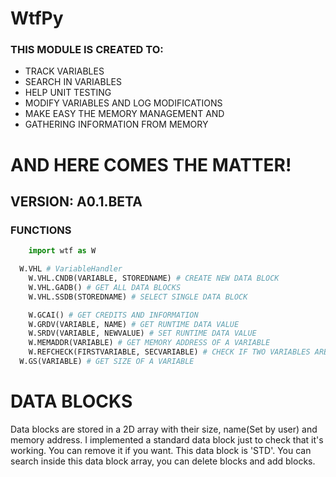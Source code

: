 # WtfPy


### THIS MODULE IS CREATED TO:
  - TRACK VARIABLES
  - SEARCH IN VARIABLES
  - HELP UNIT TESTING
  - MODIFY VARIABLES AND LOG MODIFICATIONS
  - MAKE EASY THE MEMORY MANAGEMENT AND
  -	GATHERING INFORMATION FROM MEMORY

# AND HERE COMES THE MATTER!

## VERSION: A0.1.BETA
### FUNCTIONS
```python
	import wtf as W

  W.VHL # VariableHandler
	W.VHL.CNDB(VARIABLE, STOREDNAME) # CREATE NEW DATA BLOCK
	W.VHL.GADB() # GET ALL DATA BLOCKS
	W.VHL.SSDB(STOREDNAME) # SELECT SINGLE DATA BLOCK

	W.GCAI() # GET CREDITS AND INFORMATION
	W.GRDV(VARIABLE, NAME) # GET RUNTIME DATA VALUE
	W.SRDV(VARIABLE, NEWVALUE) # SET RUNTIME DATA VALUE
	W.MEMADDR(VARIABLE) # GET MEMORY ADDRESS OF A VARIABLE
	W.REFCHECK(FIRSTVARIABLE, SECVARIABLE) # CHECK IF TWO VARIABLES ARE REFERENCING TO THE SAME MEMORY ADDRESS
  W.GS(VARIABLE) # GET SIZE OF A VARIABLE
```
# DATA BLOCKS
Data blocks are stored in a 2D array with their
size, name(Set by user) and memory address.
I implemented a standard data block just to check
that it's working. You can remove it if you want.
This data block is 'STD'.
You can search inside this data block array, you
can delete blocks and add blocks.


